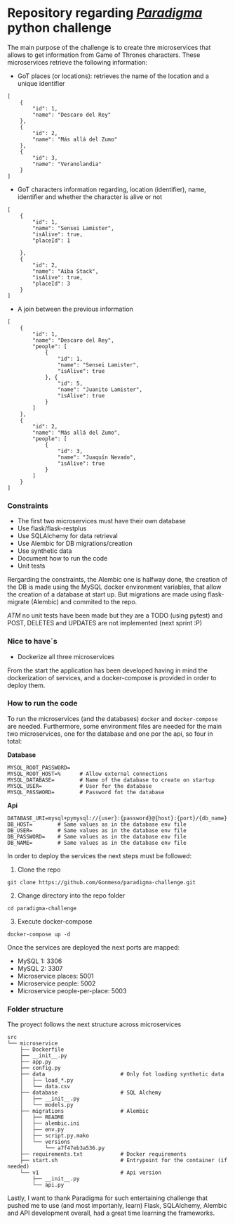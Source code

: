 # Repository regarding *[Paradigma](https://github.com/paradigmadigital/python-challenge)* python challenge


The main purpose of the challenge is to create thre microservices that allows to get information from Game of Thrones characters. These microservices retrieve the following information:

* GoT places (or locations): retrieves the name of the location and a unique identifier

```
[
    {
        "id": 1,
        "name": "Descaro del Rey"
    },
    {
        "id": 2,
        "name": "Más allá del Zumo"
    },
    {
        "id": 3,
        "name": "Veranolandia"
    }
]
```

* GoT characters information regarding, location (identifier), name, identifier and whether the character is alive or not

```
[
    {
        "id": 1,
        "name": "Sensei Lamister",
        "isAlive": true,
        "placeId": 1
        
    },
    {
        "id": 2,
        "name": "Aiba Stack",
        "isAlive": true,
        "placeId": 3
    }
]
```

* A join between the previous information

```
[
    {
        "id": 1,
        "name": "Descaro del Rey",
        "people": [
            {
                "id": 1,
                "name": "Sensei Lamister",
                "isAlive": true
            }, {
                "id": 5,
                "name": "Juanito Lamister",
                "isAlive": true
            }
        ]
    },
    {
        "id": 2,
        "name": "Más allá del Zumo",
        "people": [
            {
                "id": 3,
                "name": "Juaquín Nevado",
                "isAlive": true
            }
        ]
    }
]
```

### Constraints

* The first two microservices must have their own database
* Use flask/flask-restplus
* Use SQLAlchemy for data retrieval
* Use Alembic for DB migrations/creation
* Use synthetic data
* Document how to run the code
* Unit tests

Rergarding the constraints, the Alembic one is halfway done, the creation of the DB is made using the MySQL docker environment variables, that allow the creation of a database at start up. But migrations are made using flask-migrate (Alembic) and commited to the repo.

*ATM* no unit tests have been made but they are a TODO (using pytest) and POST, DELETES and UPDATES are not implemented (next sprint :P)

### Nice to have´s

* Dockerize all three microservices

From the start the application has been developed having in mind the dockerization of services, and a docker-compose is provided in order to deploy them.

### How to run the code

To run the microservices (and the databases) `docker` and `docker-compose` are needed. Furthermore, some environment files are needed for the main two microservices, one for the database and one por the api,  so four in total:

**Database**

```
MYSQL_ROOT_PASSWORD=  
MYSQL_ROOT_HOST=%      # Allow external connections
MYSQL_DATABASE=        # Name of the database to create on startup
MYSQL_USER=            # User for the database
MYSQL_PASSWORD=        # Password fot the database
```

**Api**

```
DATABASE_URI=mysql+pymysql://{user}:{password}@{host}:{port}/{db_name}
DB_HOST=        # Same values as in the database env file
DB_USER=        # Same values as in the database env file
DB_PASSWORD=    # Same values as in the database env file
DB_NAME=        # Same values as in the database env file
```

In order to deploy the services the next steps must be followed:

1. Clone the repo

`git clone https://github.com/Gonmeso/paradigma-challenge.git`

2. Change directory into the repo folder

`cd paradigma-challenge`

3. Execute docker-compose

`docker-compose up -d`

Once the services are deployed the next ports are mapped:

* MySQL 1: 3306
* MySQL 2: 3307
* Microservice places: 5001
* Microservice people: 5002
* Microservice people-per-place: 5003


### Folder structure

The proyect follows the next structure across microservices

```
src
└── microservice
    ├── Dockerfile
    ├── __init__.py
    ├── app.py
    ├── config.py
    ├── data                        # Only fot loading synthetic data
    │   ├── load_*.py
    │   └── data.csv
    ├── database                    # SQL Alchemy 
    │   ├── __init__.py
    │   └── models.py
    ├── migrations                  # Alembic
    │   ├── README
    │   ├── alembic.ini
    │   ├── env.py
    │   ├── script.py.mako
    │   └── versions
    │       └── a7f47eb3a536.py
    ├── requirements.txt            # Docker requirements
    ├── start.sh                    # Entrypoint for the container (if needed)
    └── v1                          # Api version
        ├── __init__.py
        └── api.py
```

Lastly, I want to thank Paradigma for such entertaining challenge that pushed me to use (and most importanly, learn) Flask, SQLAlchemy, Alembic and API development overall, had a great time learning the frameworks.